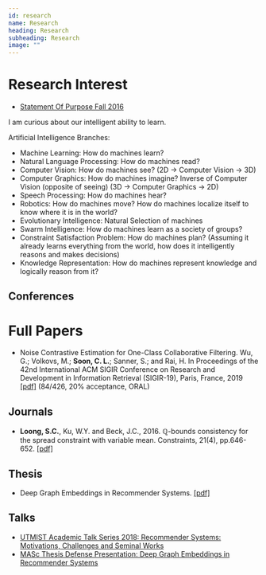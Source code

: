 ```yaml
---
id: research
name: Research
heading: Research
subheading: Research
image: ""
---
```

# Research Interest

* [Statement Of Purpose Fall 2016](./pdf/statementOfPurposeUofTMIE.pdf)

I am curious about our intelligent ability to learn. 

Artificial Intelligence Branches:
* Machine Learning: How do machines learn?
* Natural Language Processing: How do machines read? 
* Computer Vision: How do machines see? (2D -> Computer Vision -> 3D) 
* Computer Graphics: How do machines imagine? Inverse of Computer Vision (opposite of seeing) (3D -> Computer Graphics -> 2D) 
* Speech Processing: How do machines hear?
* Robotics: How do machines move? How do machines localize itself to know where it is in the world?
* Evolutionary Intelligence: Natural Selection of machines
* Swarm Intelligence: How do machines learn as a society of groups?
* Constraint Satisfaction Problem: How do machines plan? (Assuming it already learns everything from the world, how does it intelligently reasons and makes decisions)
* Knowledge Representation: How do machines represent knowledge and logically reason from it? 

<!--
I am passionate about Artificial Intelligence, especially Machine Learning, as it helps me understand how learning works.

For instance, how do we model:
* Instantaneous Learning: How do we train a model to learn from correct examples? Ideas from Mathematical Optimization, Sampling, Variational Inference
* Delayed Reward Learning: How do we learn by delayed rewards and punishment? Ideas from Animal Learning, Reinforcement Learning, Optimal Control Theory, Dynamic Programming
* Credit Assignment: After we succeed, how do we assign credit to which path along our success was more important for our success? 
* Inference: How do we calculate probability of events given evidences? Ideas from Probabilistic Graphical Models.
* Planning: How do we plan what to do given our available information? Ideas from Markov Decision Processes, Decision Trees.
* Information: How do we calculate how much information we have gathered or could gather? Ideas from Information Theory, Uncertainty, bayesian posterior beliefs distribution, expected improvement.
* Uncertainty: How do we know if a model is uncertain in its predictions?
* Signal Processing: How do we decide if an input or data is useful information or noise? Ideas from Signal Detection Theory.
* Memory: How do we remember or forget information? ideas from Sequential Circuits in Digital Logics, to delayed processing. 
* Attention: The idea of focusing. Where to focus? When to focus? How long should we focus? Ideas from Information Retrieval. Closely connected to retrieving from memory models.
* Online Learning: Learn from data sequentially in an online manner, since data may only be available in future. 
* Active Learning: Actively deciding what to learn, and which data to annotate, since human annotators are expensive. 
* Diminishing Returns: How do we mathematically model for diminishing returns? Useful for active learning and diversity. Adaptive Submodularity, Determinantal Point Processes
* Cooperation: How do we mathematically model cooperation? Useful for Economies of Scale, relevance. Supermodularity, Ising Models 
* Positive Feedback: How do we model positive feedback or self-exciting events such as earthquakes and financial analysis? Hawkes Processes
* Exploration vs Exploitation: Trading off between exploration to learn for higher future rewards, or exploitation for current rewards. Multi-arm Bandit
* Counterfactual Reasoning: How to estimate what would happen if we took action a instead of b from b's offline data.
* Black-Box Learning: How do we learn to optimize a black-box function by querying arbitrary points. Bayesian Optimization
* Preference Learning: Learning by comparison of what a user prefers instead of the usual independence of does the user like this single training data? Also known as Learning to Rank
* Curriculum Learning: Creating a learning syllabus so that the model learns from easy to hard problems.
* Transfer Learning: How do we transfer useful learnt information from one model to another? 
* Knowledge Distillation: How do we transfer the core information from a large model to a smaller model?
* Few Shot Learning: How do we learn from as few examples as possible? 
* Semi-Supervised Learning: How do we learn about the population given a sample? 
* Imbalanced Learning: How do we learn about rare labels when our dataset is imbalanced? 
* Generative Learning: How do we learn to generate realistic data?
* Ensemble Learning: How do we combine different models together for a single task? 
* Boosting: How to sequentially learn from your mistakes? 
* Manifold Learning: How do we perform non-linear dimensionality reduction? 
* Geometric Learning: How do we learn from graph datasets such as social graphs, economic graphs, 3D Mesh graph?
* Security Machine Learning: How to learn models that are robust towards adversaries nor reveal personal information? 
* Fairness Machine Learning: How to learn models that are unbiased towards discriminatory features? 

Machine Learning research can be broken down into 4 steps: 
* Step 1: What is the problem? What is the type of data we are working with?
* Step 2: Modelling. What model should we use? What are the potential abilities and drawbacks of this model? 
* Step 3: How do we feasible train the model given our data?
* Step 4: Evaluation. How do we evaluate how well this model has learnt and execute its potential abilities ?

The steps above did not include purely Theoretical Machine Learning research.
Below are just some examples:
* No Free Lunch Theorem indicates no classifier is superior over another on all possible test sets,
  including the random classifier. 
* Bias Variance Decomposition

Machine Learning Models: (not mutually exclusive)
* Nearest Neighbour, Parametric: (e.g. KMeans) Cluster anything similar.
* Nearest Neighbour, Non-Parametric: (e.g. KNN) Complexity of decision boundaries grows with data. 
* Decision Trees: Makes interpretable decisions using greedy splitting algorithm.
* Kernel Machines, Support Vector Machines: Being as far away from decision boundary as possible.
* Deep Learning, NN, CNN, RNN, GNN: Fire when you detect a useful signal.
* Multi-armed Bandit: Learning from only the action taken (bandit feedback), and no information from others.
* Reinforcement Learning: Learning from delayed rewards while planning.
* Probabilistic Graphical Models, BN, HMM, CRF: Ability to perform inference, counterfactual inference
* Gaussian Models: Modelling real numbers linearly, 
* Linear Gaussian Models, QDA, LDA, PCA, FA, Kalman Filter: Modelling real numbers linearly.
* Dirichlet Models, Latent Dirichlet Allocation: Modelling multinomials
* Bayesian Nonparametrics, Gaussian Processes: Model complexity grows with data
* Mixture Models: Symptoms and Observations

Machine Learning Applications:
* Information Retrieval: Google Search, Yahoo Search
* Recommender Systems: Amazon, Netflix, Spotify, Google News
* Supply Chain Management (know which item are more demanded at different times of year)
* Online Advertising: Google, Facebook
* Self-Driving Cars(includes Robotics + Computer Vision): Uber, Waymo
* Bioinformatics: Medical Diagnosis
* Machine Translation: Google Translate 
* Speech Recognition: Siri, Amazon Echo, Google Home, Youtube Closed Captioning, Cortana
* Question Answering: Answer questions from customers.
* Image Segmentation: Amazon Go
* Object Detection: Amazon Go
* Face Detection: Facebook, Snapchat
* Style Transfer: 500px
* Anomaly Detection: NSA (jokes), Fraud Detection, Spam Filtering
* Game Playing: Google DeepMind, OpenAI
* Sports Analytics: Microsoft Xbox Team, NBA, Chess 
* Healthcare: Clinical Trials (which drug to test for effectiveness) 
* Dynamic Pricing: (trying out which price will earn the most revenue)
* Portfolio Management:  which company and how much investment to make
* Aerial Image Labelling: Google Maps, Crowd AI, Orbital Insight

### Problems in Recommender Systems
Within recommender systems itself, there are many interesting problems to tackle.
* Cold-Start: What item do you recommend to a new user? What if the item itself is new? 
* Sparse Rating Matrix: Very few ratings for most of the items. How do you learn in this scenario?
* Scalable Recommendation: Lots of users, lots of items. Recommendation algorithms needs to scale.
* Diversity: How to recommend a diverse set of items instead of just popular ones? Adaptive Submodularity, Determinantal Point Processes.
* Personalized: How to personalized recommendation to users instead of recommend similar items to all users?
* Imbalanced: Rating Matrix are imbalanced. Majority of the ratings goes to the popular items.
* Semi-supervised Learning: For some applications, you only have data for items user purchased which is normally biased towards items a user likes. Hence, it is a special form of semi-supervised learning. This is also known as the One-Class problem in Recommender Systems
* Content Embedding: How do we encode content information regarding users and items into useful embeddings? This also includes content like sound waves, images, geo-location.
* Image Recommendation: Embedding images and learning the features of each image based on style. 
* Natural Language Recommendation: Embedding news, product reviews and product description as content information using Language Embeddings.
* Sequential Recommendation: How do we account for time and order of recommendations?
* Session-Based Recommendation: How do we recommend in a sequence within a short browsing session?
* Active Learning: What should you recommend to learn more about the user for personalized recommendations in future?
* Offline Evaluation: How do we evaluate recommender systems offline, without access to a real online recommender sytem. Ideas from Counterfactual Reasoning.
* Bandit Recommenders: Recommend based on dynamically changing popular items such as News Recommenders.
* Graph Recommenders: Embedding social networks to features to determine similar nodes.

### Seminal Approaches to Recommender Systems
The popular existing approaches to recommender systems are

Neighbourhood Models (compares item-item vectors or user-item vectors)
* Collaborative Filtering (CF)

Matrix Factorization Rating Models (compares user and item vectors directly, optimized for rating)
* Probabilistic Matrix Factorization (PMF) 
* Singular Value Decomposition + Neighbourhood (SVD++)
* Weighted Regularized Matrix Factorization (WRMF, wALS)

Ranking Models (compares user and item vectors directly, optimized for similarity in ranking)
* Singular Value Decomposition (PureSVD, forms a basis to predict output)
* Bayesian Personalized Ranking (BPR, train using a ranking loss)
* RankALS

Linear Models (Scalable, Personalizable, creating a simple model on each user in parallel)
* Sparse Linear Models (SLIM)
* Linear Recommendation (LRec) 

Word Embedding Models (Embedding items based on co-occurrencec statistics)
* item2vec
* prod2vec

Bayesian Models (Accounting for uncertainty)
* MatchBox

Topic Models
* Latent Dirichlet Allocation

Deep Models
* RBM-CF
* AutoRec
* Collaborative Deep Learning (CDL) 
* Neural Autoregressive Distribution Estimator (CF-NADE)

Image Models
* VBPR
* CNN for Image Embedding

Sequential Models
* Markov Chain (FPMC) 
* RNN for Session Recommendation (GRU4Rec)

Bandit Models
* LinUCB

Social Models
* Graph Neural Network for knowledge graph embeddings.

## MASc Research Direction
Embedding side information for scalable recommendation.
Most existing recommender systems are still using traditional 
matrix factorization. Companies are mainly interested in enhancing 
these methods with more information, and may not be willing to
commit to try entire new approaches. 
My research is in figuring out great ways to incorporate side information
using embeddings to be used alongside these recommendations. 

Sequential Active Learning for Personalized Recommender Systems.
* Machine Learning applied to Recommender Systems 
* Sequential Models
* Online Learning
* Exploration-Exploitation Tradeoffs
* Active Learning
* Bayesian
* Offline Evaluation

### Sequential Machine Learning Models
Models that works great with sequence should have memory over past observations.

Models with memory:
* Hidden Markov Models (Generate the observations in a sequence)
* Recurrent Neural Networks (generates sequential recommendation from an input sequence)
* Markov Decision Processes (state depends on action taken)
* Reinforcement Learning (learns to explore and exploit interactively, taking into account long term rewards)

Recurrent Neural Network extensions are known to be good at modelling long sequences. 
It also generates recommendation in a sequence. 

Reinforcement Learning approaches learn from long term rewards.
It also enables us to take actively take actions on what to do.
Its actions also affect the state, which includes the state transition and reward distribution.

Work has been done to integrate the two models. 

#### Sequential Online Learning
Models should also be able to train online with variable length input.
Since, the next selected data should be able to update the model via training in an online fashion.
This means a current active test point, becomes a future training point.

### Exploration-Exploitation Tradeoff = Multi-armed Bandit
Tradeoff between exploring new items vs exploiting popular well known items

The popular approaches to these tradeoffs are:
* Probability of Improvement
* Expected Improvement
* Entropy Search
* Epsilon Greedy (include randomness in search)
* Upper Confidence Bound (prioritize uncertainty in searching)
* Thompson Sampling (search based on posterior distribution)

During the exploring phase, active learning should aim to gain as much information.
It normally gains information at regions it is uncertain about.

During the exploitation phase, active learning should recommend items it is confident about.
This means it is very certain about its recommendation.

#### Bayesian Machine Learning Models
Need to model posterior distribution of model to help in exploration-exploitation tradeoffs.

To quantify uncertainty, we'll need to resort to full posterior estimates instead of point estimates. 
This leads to intractable Bayesian approaches.

To deal with intractable high dimensional integrals, the popular approaches are:
* Conjugate Priors
* Markov Chain Monte Carlo Sampling
* Variational Inference

#### Active Learning
During exploration phase, how to explore to gain most information.

### Offline Evaluation
Access to online users are unavailable for academic researchers. 
Even if we do have access in industry, it is expensive to test on live users.
Need to be able to evaluate model offline.
Unlike simulating physics engines in games, it is impossible to simulate real user behavior as we do not know how the brain works.
Hence, evaluation models offline is a difficult research problem.
Current approaches uses Counterfactual Analysis.
-->

## Conferences

# Full Papers
* Noise Contrastive Estimation for One-Class Collaborative Filtering. Wu, G.; Volkovs, M.; **Soon, C. L.**; Sanner, S.; and Rai, H. In Proceedings of the 42nd International ACM SIGIR Conference on Research and Development in Information Retrieval (SIGIR-19), Paris, France, 2019 [[pdf]](https://arxiv.org/abs/1811.00697) (84/426, 20% acceptance, ORAL)

## Journals
* **Loong, S.C.**, Ku, W.Y. and Beck, J.C., 2016. ℚ-bounds consistency for the spread constraint with variable mean. Constraints, 21(4), pp.646-652. [[pdf]](https://link.springer.com/article/10.1007/s10601-016-9238-x)

## Thesis
* Deep Graph Embeddings in Recommender Systems. [[pdf]](https://tspace.library.utoronto.ca/handle/1807/98377)
<!--
* Deep Graph Embeddings in Recommender Systems. [[pdf]](./pdf/Soon_Chee_Loong_201911_MAS_thesis.pdf)
-->

## Talks
* [UTMIST Academic Talk Series 2018: Recommender Systems: Motivations, Challenges and Seminal Works](./pdf/RecommenderSystemMotivationChallengesSeminalWorks.pdf)
* [MASc Thesis Defense Presentation: Deep Graph Embeddings in Recommender Systems](./pdf/MAScThesisDefensePresentationSoonCheeLoong.pdf)

